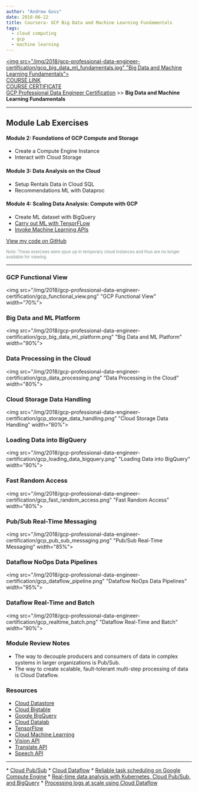 ```yaml
---
author: "Andrew Goss"
date: 2018-06-22
title: Coursera- GCP Big Data and Machine Learning Fundamentals
tags:
  - cloud computing
  - gcp
  - machine learning
---
```

<a href="https://www.coursera.org/learn/gcp-big-data-ml-fundamentals" target=_><img src="/img/2018/gcp-professional-data-engineer-certification/gcp_big_data_ml_fundamentals.jpg" "Big Data and Machine Learning Fundamentals"></a><br>
<a href="https://www.coursera.org/learn/gcp-big-data-ml-fundamentals" target="_blank">COURSE LINK</a><br>
<a href="https://www.coursera.org/account/accomplishments/certificate/H3TBJEJFNPKG" target="_blank">COURSE CERTIFICATE</a><br>
<a href="/2018/gcp-professional-data-engineer-certification/">GCP Professional Data Engineer Certification</a> >> <b>Big Data and Machine Learning Fundamentals</b>
<hr>

## Module Lab Exercises

#### Module 2: Foundations of GCP Compute and Storage
* Create a Compute Engine Instance
* Interact with Cloud Storage

#### Module 3: Data Analysis on the Cloud
* Setup Rentals Data in Cloud SQL
* Recommendations ML with Dataproc

#### Module 4: Scaling Data Analysis: Compute with GCP
* Create ML dataset with BigQuery
* <a href="http://nbviewer.jupyter.org/github/andrewrgoss/gcp-data-engineer/blob/db1e6239eee7f6482e207c6e51a7f1a999fdcc33/1-gcp-big-data-ml-fundamentals/demandforecast.ipynb" target=_>Carry out ML with TensorFLow</a>
* <a href="http://nbviewer.jupyter.org/github/andrewrgoss/gcp-data-engineer/blob/db1e6239eee7f6482e207c6e51a7f1a999fdcc33/1-gcp-big-data-ml-fundamentals/mlapis.ipynb" target=_>Invoke Machine Learning APIs</a>

<a href="https://github.com/andrewrgoss/gcp-data-engineer/tree/master/1-gcp-big-data-ml-fundamentals" class="btn" target="_blank">View my code on GitHub</a><br>

<font style="font-size:.8em;" color="#7f8c8d">Note: These exercises were spun up in temporary cloud instances and thus are no longer available for viewing.</font>
<hr>

### GCP Functional View
<img src="/img/2018/gcp-professional-data-engineer-certification/gcp_functional_view.png" "GCP Functional View" width="70%">

### Big Data and ML Platform
<img src="/img/2018/gcp-professional-data-engineer-certification/gcp_big_data_ml_platform.png" "Big Data and ML Platform" width="90%">

### Data Processing in the Cloud
<img src="/img/2018/gcp-professional-data-engineer-certification/gcp_data_processing.png" "Data Processing in the Cloud" width="80%">

### Cloud Storage Data Handling
<img src="/img/2018/gcp-professional-data-engineer-certification/gcp_storage_data_handling.png" "Cloud Storage Data Handling" width="80%">

### Loading Data into BigQuery
<img src="/img/2018/gcp-professional-data-engineer-certification/gcp_loading_data_bigquery.png" "Loading Data into BigQuery" width="90%">

### Fast Random Access
<img src="/img/2018/gcp-professional-data-engineer-certification/gcp_fast_random_access.png" "Fast Random Access" width="80%">

### Pub/Sub Real-Time Messaging
<img src="/img/2018/gcp-professional-data-engineer-certification/gcp_pub_sub_messaging.png" "Pub/Sub Real-Time Messaging" width="85%">

### Dataflow NoOps Data Pipelines
<img src="/img/2018/gcp-professional-data-engineer-certification/gcp_dataflow_pipeline.png" "Dataflow NoOps Data Pipelines" width="95%">

### Dataflow Real-Time and Batch
<img src="/img/2018/gcp-professional-data-engineer-certification/gcp_realtime_batch.png" "Dataflow Real-Time and Batch" width="90%">

### Module Review Notes
* The way to decouple producers and consumers of data in complex systems in larger organizations is Pub/Sub.
* The way to create scalable, fault-tolerant multi-step processing of data is Cloud Dataflow.

### Resources
* <a href="https://cloud.google.com/datastore" target=_>Cloud Datastore</a>
* <a href="https://cloud.google.com/bigtable" target=_>Cloud Bigtable</a>
* <a href="https://cloud.google.com/bigquery" target=_>Google BigQuery</a>
* <a href="https://cloud.google.com/datalab" target=_>Cloud Datalab</a>
* <a href="https://www.tensorflow.org" target=_>TensorFlow</a>
* <a href="https://cloud.google.com/ml" target=_>Cloud Machine Learning</a>
* <a href="https://cloud.google.com/vision" target=_>Vision API</a>
* <a href="https://cloud.google.com/translate" target=_>Translate API</a>
* <a href="https://cloud.google.com/speech" target=_>Speech API</a>
<hr>
* <a href="https://cloud.google.com/pubsub" target=_>Cloud Pub/Sub</a>
* <a href="https://cloud.google.com/dataflow" target=_>Cloud Dataflow</a>
* <a href="https://cloud.google.com/solutions/reliable-task-scheduling-compute-engine" target=_>Reliable task scheduling on Google Compute Engine</a>
* <a href="https://cloud.google.com/solutions/real-time/kubernetes-pubsub-bigquery" target=_>Real-time data analysis with Kubernetes, Cloud Pub/Sub, and BigQuery</a>
* <a href="https://cloud.google.com/solutions/processing-logs-at-scale-using-dataflow" target=_>Processing logs at scale using Cloud Dataflow</a>
<br class="custom">
